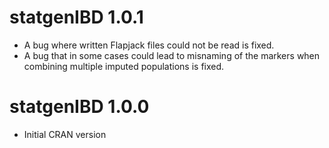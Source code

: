 # statgenIBD 1.0.1

* A bug where written Flapjack files could not be read is fixed.
* A bug that in some cases could lead to misnaming of the markers when combining multiple imputed populations is fixed.

# statgenIBD 1.0.0

* Initial CRAN version
